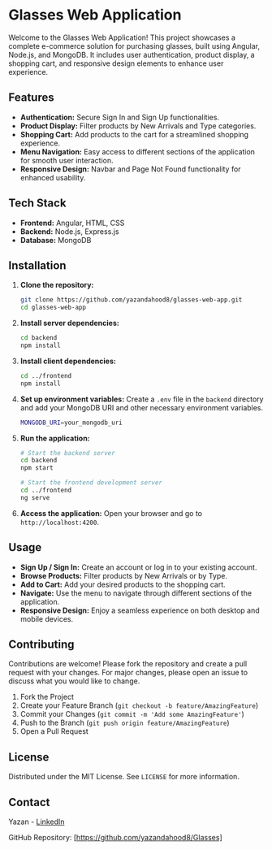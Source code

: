 # Glasses Web Application

Welcome to the Glasses Web Application! This project showcases a complete e-commerce solution for purchasing glasses, built using Angular, Node.js, and MongoDB. It includes user authentication, product display, a shopping cart, and responsive design elements to enhance user experience.

## Features

- **Authentication:** Secure Sign In and Sign Up functionalities.
- **Product Display:** Filter products by New Arrivals and Type categories.
- **Shopping Cart:** Add products to the cart for a streamlined shopping experience.
- **Menu Navigation:** Easy access to different sections of the application for smooth user interaction.
- **Responsive Design:** Navbar and Page Not Found functionality for enhanced usability.

## Tech Stack

- **Frontend:** Angular, HTML, CSS
- **Backend:** Node.js, Express.js
- **Database:** MongoDB

## Installation

1. **Clone the repository:**
    ```bash
    git clone https://github.com/yazandahood8/glasses-web-app.git
    cd glasses-web-app
    ```

2. **Install server dependencies:**
    ```bash
    cd backend
    npm install
    ```

3. **Install client dependencies:**
    ```bash
    cd ../frontend
    npm install
    ```

4. **Set up environment variables:**
    Create a `.env` file in the `backend` directory and add your MongoDB URI and other necessary environment variables.
    ```bash
    MONGODB_URI=your_mongodb_uri
    ```

5. **Run the application:**
    ```bash
    # Start the backend server
    cd backend
    npm start

    # Start the frontend development server
    cd ../frontend
    ng serve
    ```

6. **Access the application:**
    Open your browser and go to `http://localhost:4200`.

## Usage

- **Sign Up / Sign In:** Create an account or log in to your existing account.
- **Browse Products:** Filter products by New Arrivals or by Type.
- **Add to Cart:** Add your desired products to the shopping cart.
- **Navigate:** Use the menu to navigate through different sections of the application.
- **Responsive Design:** Enjoy a seamless experience on both desktop and mobile devices.

## Contributing

Contributions are welcome! Please fork the repository and create a pull request with your changes. For major changes, please open an issue to discuss what you would like to change.

1. Fork the Project
2. Create your Feature Branch (`git checkout -b feature/AmazingFeature`)
3. Commit your Changes (`git commit -m 'Add some AmazingFeature'`)
4. Push to the Branch (`git push origin feature/AmazingFeature`)
5. Open a Pull Request

## License

Distributed under the MIT License. See `LICENSE` for more information.

## Contact

Yazan - [LinkedIn](https://www.linkedin.com/in/yazan-dahood-031145309)

GitHub Repository: [https://github.com/yazandahood8/Glasses]
